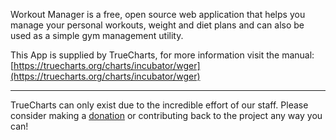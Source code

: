 Workout Manager is a free, open source web application that helps you manage your personal workouts, weight and diet plans and can also be used as a simple gym management utility.

This App is supplied by TrueCharts, for more information visit the manual: [https://truecharts.org/charts/incubator/wger](https://truecharts.org/charts/incubator/wger)

---

TrueCharts can only exist due to the incredible effort of our staff.
Please consider making a [donation](https://truecharts.org/sponsor) or contributing back to the project any way you can!
